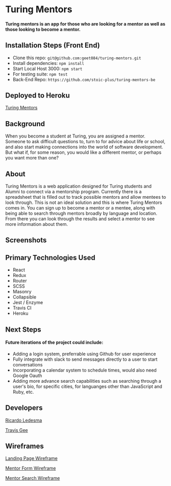 # Turing Mentors

#### Turing mentors is an app for those who are looking for a mentor as well as those looking to become a mentor.

## Installation Steps (Front End)
- Clone this repo: ```git@github.com:geet084/turing-mentors.git```
- Install dependencies: ```npm install```
- Start Local Host 3000: ```npm start```
- For testing suite: ```npm test```
- Back-End Repo: ```https://github.com/stoic-plus/turing-mentors-be```

## Deployed to Heroku
[Turing Mentors](https://turing-mentors.herokuapp.com/)


## Background
When you become a student at Turing, you are assigned a mentor. Someone to ask difficult questions to, turn to for advice about life or school, and also start making connections into the world of software development. But what if, for some reason, you would like a different mentor, or perhaps you want more than one?

## About
Turing Mentors is a web application designed for Turing students and Alumni to connect via a mentorship program. Currently there is a spreadsheet that is filled out to track possible mentors and allow mentees to look through. This is not an ideal solution and this is where Turing Mentors comes in. You can sign up to become a mentor or a mentee, along with being able to search through mentors broadly by language and location. From there you can look through the results and select a mentor to see more information about them.

## Screenshots


## Primary Technologies Used
- React
- Redux
- Router
- SCSS
- Masonry
- Collapsible
- Jest / Enzyme
- Travis CI
- Heroku

## Next Steps
#### Future iterations of the project could include:
- Adding a login system, preferrable using Github for user experience
- Fully integrate with slack to send messages directly to a user to start conversations
- Incorporating a calendar system to schedule times, would also need Google Oauth
- Adding more advance search capabilities such as searching through a user's bio, for specific cities, for languanges other than JavaScript and Ruby, etc.

## Developers
[Ricardo Ledesma](https://github.com/stoic-plus)

[Travis Gee](https://github.com/geet084)


## Wireframes
[Landing Page Wireframe](https://user-images.githubusercontent.com/39391585/55905511-579f0100-5b8f-11e9-93db-5a23da95a51e.png)

[Mentor Form Wireframe](https://user-images.githubusercontent.com/39391585/55905512-58379780-5b8f-11e9-924f-5b57f7914ef2.png)

[Mentor Search Wireframe](https://user-images.githubusercontent.com/39391585/55905513-58379780-5b8f-11e9-98f2-020873c3580e.png)